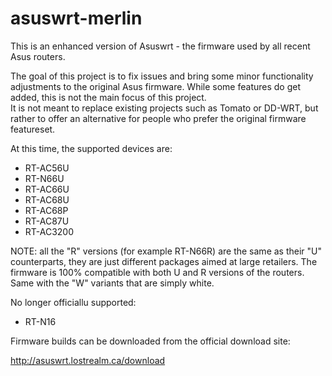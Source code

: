 asuswrt-merlin
==============

This is an enhanced version of Asuswrt - the firmware used by all recent Asus routers. 

The goal of this project is to fix issues and bring some minor functionality adjustments to the 
original Asus firmware.  While some features do get added, this is not the main focus of this project.  
It is not meant to replace existing projects such as Tomato or DD-WRT, but rather to offer an alternative 
for people who prefer the original firmware featureset.

At this time, the supported devices are:

- RT-AC56U
- RT-N66U
- RT-AC66U
- RT-AC68U
- RT-AC68P
- RT-AC87U
- RT-AC3200

NOTE: all the "R" versions (for example RT-N66R) are the same as their 
"U" counterparts, they are just different packages aimed at large 
retailers.  The firmware is 100% compatible with both U and R versions 
of the routers.  Same with the "W" variants that are simply white.


No longer officiallu supported:
- RT-N16


Firmware builds can be downloaded from the official download site:

http://asuswrt.lostrealm.ca/download
